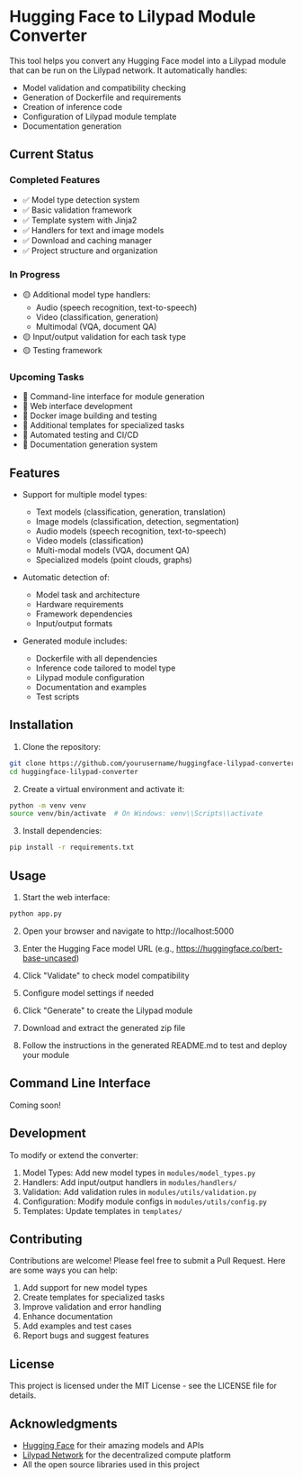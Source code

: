 # Hugging Face to Lilypad Module Converter

This tool helps you convert any Hugging Face model into a Lilypad module that can be run on the Lilypad network. It automatically handles:

- Model validation and compatibility checking
- Generation of Dockerfile and requirements
- Creation of inference code
- Configuration of Lilypad module template
- Documentation generation

## Current Status

### Completed Features
- ✅ Model type detection system
- ✅ Basic validation framework
- ✅ Template system with Jinja2
- ✅ Handlers for text and image models
- ✅ Download and caching manager
- ✅ Project structure and organization

### In Progress
- 🟡 Additional model type handlers:
  - Audio (speech recognition, text-to-speech)
  - Video (classification, generation)
  - Multimodal (VQA, document QA)
- 🟡 Input/output validation for each task type
- 🟡 Testing framework 

### Upcoming Tasks
- 📝 Command-line interface for module generation
- 📝 Web interface development 
- 📝 Docker image building and testing
- 📝 Additional templates for specialized tasks
- 📝 Automated testing and CI/CD
- 📝 Documentation generation system

## Features

- Support for multiple model types:
  - Text models (classification, generation, translation)
  - Image models (classification, detection, segmentation)
  - Audio models (speech recognition, text-to-speech)
  - Video models (classification)
  - Multi-modal models (VQA, document QA)
  - Specialized models (point clouds, graphs)

- Automatic detection of:
  - Model task and architecture
  - Hardware requirements
  - Framework dependencies
  - Input/output formats

- Generated module includes:
  - Dockerfile with all dependencies
  - Inference code tailored to model type
  - Lilypad module configuration
  - Documentation and examples
  - Test scripts

## Installation

1. Clone the repository:
```bash
git clone https://github.com/yourusername/huggingface-lilypad-converter.git
cd huggingface-lilypad-converter
```

2. Create a virtual environment and activate it:
```bash
python -m venv venv
source venv/bin/activate  # On Windows: venv\\Scripts\\activate
```

3. Install dependencies:
```bash
pip install -r requirements.txt
```

## Usage

1. Start the web interface:
```bash
python app.py
```

2. Open your browser and navigate to http://localhost:5000

3. Enter the Hugging Face model URL (e.g., https://huggingface.co/bert-base-uncased)

4. Click "Validate" to check model compatibility

5. Configure model settings if needed

6. Click "Generate" to create the Lilypad module

7. Download and extract the generated zip file

8. Follow the instructions in the generated README.md to test and deploy your module

## Command Line Interface

Coming soon!

## Development

To modify or extend the converter:

1. Model Types: Add new model types in `modules/model_types.py`
2. Handlers: Add input/output handlers in `modules/handlers/`
3. Validation: Add validation rules in `modules/utils/validation.py`
4. Configuration: Modify module configs in `modules/utils/config.py`
5. Templates: Update templates in `templates/`

## Contributing

Contributions are welcome! Please feel free to submit a Pull Request. Here are some ways you can help:

1. Add support for new model types
2. Create templates for specialized tasks
3. Improve validation and error handling
4. Enhance documentation
5. Add examples and test cases
6. Report bugs and suggest features

## License

This project is licensed under the MIT License - see the LICENSE file for details.

## Acknowledgments

- [Hugging Face](https://huggingface.co) for their amazing models and APIs
- [Lilypad Network](https://lilypad.tech) for the decentralized compute platform
- All the open source libraries used in this project